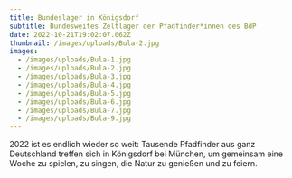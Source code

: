 ```yaml
---
title: Bundeslager in Königsdorf
subtitle: Bundesweites Zeltlager der Pfadfinder*innen des BdP
date: 2022-10-21T19:02:07.062Z
thumbnail: /images/uploads/Bula-2.jpg
images:
  - /images/uploads/Bula-1.jpg
  - /images/uploads/Bula-2.jpg
  - /images/uploads/Bula-3.jpg
  - /images/uploads/Bula-4.jpg
  - /images/uploads/Bula-5.jpg
  - /images/uploads/Bula-6.jpg
  - /images/uploads/Bula-7.jpg
  - /images/uploads/Bula-9.jpg
---
```

2022 ist es endlich wieder so weit:
Tausende Pfadfinder aus ganz Deutschland treffen sich in Königsdorf bei München, um gemeinsam eine Woche zu spielen, zu singen, die Natur zu genießen und zu feiern.

